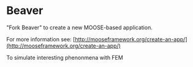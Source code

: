 Beaver
=====

"Fork Beaver" to create a new MOOSE-based application.

For more information see: [http://mooseframework.org/create-an-app/](http://mooseframework.org/create-an-app/)


To simulate interesting phenonmena with FEM
